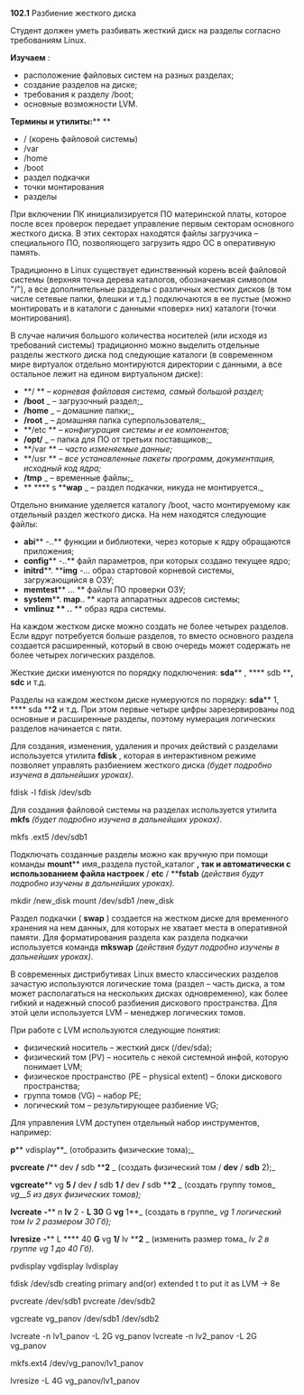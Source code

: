 **102.1** Разбиение жесткого диска

Студент должен уметь разбивать жесткий диск на разделы согласно требованиям Linux.

**Изучаем** :

- расположение файловых систем на разных разделах;
- создание разделов на диске;
- требования к разделу /boot;
- основные возможности LVM.

**Термины и утилиты:****        **

- / (корень файловой системы)
- /var
- /home
- /boot
- раздел подкачки
- точки монтирования
- разделы

При включении ПК инициализируется ПО материнской платы, которое после всех проверок передает управление первым секторам основного жесткого диска. В этих секторах находятся файлы загрузчика – специального ПО, позволяющего загрузить ядро ОС в оперативную память.

Традиционно в Linux существует единственный корень всей файловой системы (верхняя точка дерева каталогов, обозначаемая символом &quot;/&quot;), а все дополнительные разделы с различных жестких дисков (в том числе сетевые папки, флешки и т.д.) подключаются в ее пустые (можно монтировать и в каталоги с данными «поверх» них) каталоги (точки монтирования).

В случае наличия большого количества носителей (или исходя из требований системы) традиционно можно выделить отдельные разделы жесткого диска под следующие каталоги (в современном мире виртуалок отдельно монтируются директории с данными, а все остальное лежит на едином виртуальном диске):

- **/          ** _– корневая файловая система, самый большой раздел;_
- **/boot** _        – загрузочный раздел;_
- **/home** _        – домашние папки;_
- **/root** _        – домашняя папка суперпользователя;_
- **/etc        ** _– конфигурация системы и ее компонентов;_
- **/opt/** _        – папка для ПО от третьих поставщиков;_
- **/var        ** _– часто изменяемые данные;_
- **/usr        ** _– все установленные пакеты программ, документация, исходный код ядра;_
- **/tmp** _        – временные файлы;_
- ** **** s ****wap** _        – раздел подкачки, никуда не монтируется._

Отдельно внимание уделяется каталогу /boot, часто монтируемому как отдельный раздел жесткого диска. На нем находятся следующие файлы:

- **abi**** -..**         функции и библиотеки, через которые к ядру обращаются приложения;
- **config**** -..**        файл параметров, при которых создано текущее ядро;
- **initrd****. ****img** -…        образ стартовой корневой системы, загружающийся в ОЗУ;
- **memtest**** …       ** файлы ПО проверки ОЗУ;
- **system****. ****map****..       ** карта аппаратных адресов системы;
- **vmlinuz       **  **..****        ** образ ядра системы.

На каждом жестком диске можно создать не более четырех разделов. Если вдруг потребуется больше разделов, то вместо основного раздела создается расширенный, который в свою очередь может содержать не более четырех логических разделов.

Жесткие диски именуются по порядку подключения: **sda**** , **** sdb ****,**  **sdc** и т.д.

Разделы на каждом жестком диске нумеруются по порядку: **sda**** 1, **** sda ****2** и т.д. При этом первые четыре цифры зарезервированы под основные и расширенные разделы, поэтому нумерация логических разделов начинается с пяти.

Для создания, изменения, удаления и прочих действий с разделами используется утилита **fdisk** , которая в интерактивном режиме позволяет управлять разбиением жесткого диска _(будет подробно изучена в дальнейших уроках)_.

fdisk -l
fdisk /dev/sdb

Для создания файловой системы на разделах используется утилита **mkfs** _(будет подробно изучена в дальнейших уроках)_.

mkfs .ext5 /dev/sdb1

Подключать созданные разделы можно как вручную при помощи команды **mount**** имя\_раздела пустой\_каталог **, так и автоматически с использованием файла настроек** / ****etc**** / ****fstab** _(действия будут подробно изучены в дальнейших уроках)._

mkdir /new_disk
mount /dev/sdb1 /new_disk

Раздел подкачки ( **swap** ) создается на жестком диске для временного хранения на нем данных, для которых не хватает места в оперативной памяти. Для форматирования раздела как раздела подкачки используется команда **mkswap** _(действия будут подробно изучены в дальнейших уроках)_.

В современных дистрибутивах Linux вместо классических разделов зачастую используются логические тома (раздел – часть диска, а том может располагаться на нескольких дисках одновременно), как более гибкий и надежный способ разбиения дискового пространства. Для этой цели используется LVM – менеджер логических томов.

При работе с LVM используются следующие понятия:

- физический носитель – жесткий диск (/dev/sda);
- физический том (PV) – носитель с некой системной инфой, которую понимает LVM;
- физическое пространство (PE – physical extent) – блоки дискового пространства;
- группа томов (VG) – набор PE;
- логический том – результирующее разбиение VG;


Для управления LVM доступен отдельный набор инструментов, например:

**p**** vdisplay**_                        (отобразить физические тома);_

**pvcreate**  **/**** dev ****/**** sdb ****2** _        (создать физический том / __dev__ / __sdb__ 2);_

**vgcreate**** vg ****5 /**** dev ****/**** sdb ****1 /**** dev ****/**** sdb ****2** _  (создать группу томов_ _vg__5 из двух физических томов);_

**lvcreate**  **-**** n ****lv**** 2 - ****L**  **30**** G ****vg**** 1**_        (создать в группе_ _vg __1 логический том_ _lv__ 2 размером 30 Гб);_

**lvresize**  **-**** L **** 40 ****G**** vg ****1/**** lv ****2** _        (изменить размер тома_ _lv __2 в группе_ _vg__ 1 до 40 Гб)._

pvdisplay
vgdisplay
lvdisplay

fdisk /dev/sdb
creating primary and(or) extended
t to put it as LVM -> 8e

pvcreate /dev/sdb1
pvcreate /dev/sdb2

vgcreate vg_panov /dev/sdb1 /dev/sdb2

lvcreate -n lv1_panov -L 2G vg_panov
lvcreate -n lv2_panov -L 2G vg_panov

mkfs.ext4 /dev/vg_panov/lv1_panov

lvresize -L 4G vg_panov/lv1_panov